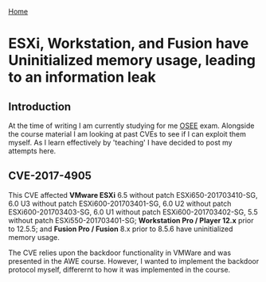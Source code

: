 [Home](https://plackyhacker.github.io)

# ESXi, Workstation, and Fusion have Uninitialized memory usage, leading to an information leak

## Introduction

At the time of writing I am currently studying for me [OSEE](https://www.offsec.com/courses/exp-401/) exam. Alongside the course material I am looking at past CVEs to see if I can exploit them myself. As I learn effectively by 'teaching' I have decided to post my attempts here.

## CVE-2017-4905

This CVE affected **VMware ESXi** 6.5 without patch ESXi650-201703410-SG, 6.0 U3 without patch ESXi600-201703401-SG, 6.0 U2 without patch ESXi600-201703403-SG, 6.0 U1 without patch ESXi600-201703402-SG, 5.5 without patch ESXi550-201703401-SG; **Workstation Pro / Player 12.x** prior to 12.5.5; and **Fusion Pro / Fusion** 8.x prior to 8.5.6 have uninitialized memory usage.

The CVE relies upon the backdoor functionality in VMWare and was presented in the AWE course. However, I wanted to implement the backdoor protocol myself, differernt to how it was implemented in the course.
